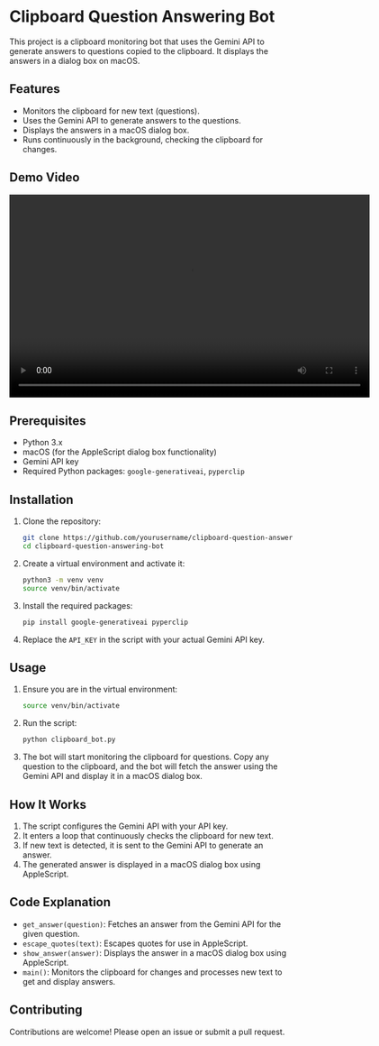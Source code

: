 # Clipboard Question Answering Bot

This project is a clipboard monitoring bot that uses the Gemini API to generate answers to questions copied to the clipboard. It displays the answers in a dialog box on macOS.

## Features

- Monitors the clipboard for new text (questions).
- Uses the Gemini API to generate answers to the questions.
- Displays the answers in a macOS dialog box.
- Runs continuously in the background, checking the clipboard for changes.

 ## Demo Video

<video width="640" height="360" controls>
  <source src="path/to/your/demo.mp4" type="video/mp4">
  Your browser does not support the video tag.
</video>

## Prerequisites

- Python 3.x
- macOS (for the AppleScript dialog box functionality)
- Gemini API key
- Required Python packages: `google-generativeai`, `pyperclip`

## Installation

1. Clone the repository:

    ```sh
    git clone https://github.com/yourusername/clipboard-question-answering-bot.git
    cd clipboard-question-answering-bot
    ```

2. Create a virtual environment and activate it:

    ```sh
    python3 -m venv venv
    source venv/bin/activate
    ```

3. Install the required packages:

    ```sh
    pip install google-generativeai pyperclip
    ```

4. Replace the `API_KEY` in the script with your actual Gemini API key.

## Usage

1. Ensure you are in the virtual environment:

    ```sh
    source venv/bin/activate
    ```

2. Run the script:

    ```sh
    python clipboard_bot.py
    ```

3. The bot will start monitoring the clipboard for questions. Copy any question to the clipboard, and the bot will fetch the answer using the Gemini API and display it in a macOS dialog box.

## How It Works

1. The script configures the Gemini API with your API key.
2. It enters a loop that continuously checks the clipboard for new text.
3. If new text is detected, it is sent to the Gemini API to generate an answer.
4. The generated answer is displayed in a macOS dialog box using AppleScript.

## Code Explanation

- `get_answer(question)`: Fetches an answer from the Gemini API for the given question.
- `escape_quotes(text)`: Escapes quotes for use in AppleScript.
- `show_answer(answer)`: Displays the answer in a macOS dialog box using AppleScript.
- `main()`: Monitors the clipboard for changes and processes new text to get and display answers.

## Contributing

Contributions are welcome! Please open an issue or submit a pull request.


